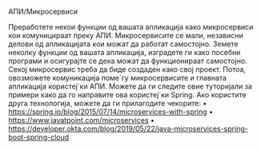 АПИ/Микросервиси

Преработете некои функции од вашата апликациjа како микросервиси кои комуницираат преку АПИ. Микросервисите се мали, независни делови од апликациjата кои можат да работат самостоjно. Земете неколку функции од вашата апликациjа, изградете ги како посебни програми и осигураjте се дека можат да функционираат самостоjно. Секоj микросервис треба да биде создаден како своj проект. Потоа, овозможете комуникациjа поме´гу микросервисите и главната апликациjа користеj´ки АПИ. Можете да ги следите овие туториjали за примери како да го направите ова користеj´ки Spring. Ако користите друга технологиjа, можете да ги прилагодите чекорите: • https://spring.io/blog/2015/07/14/microservices-with-spring • https://www.javatpoint.com/microservices • https://developer.okta.com/blog/2019/05/22/java-microservices-spring-boot-spring-cloud
